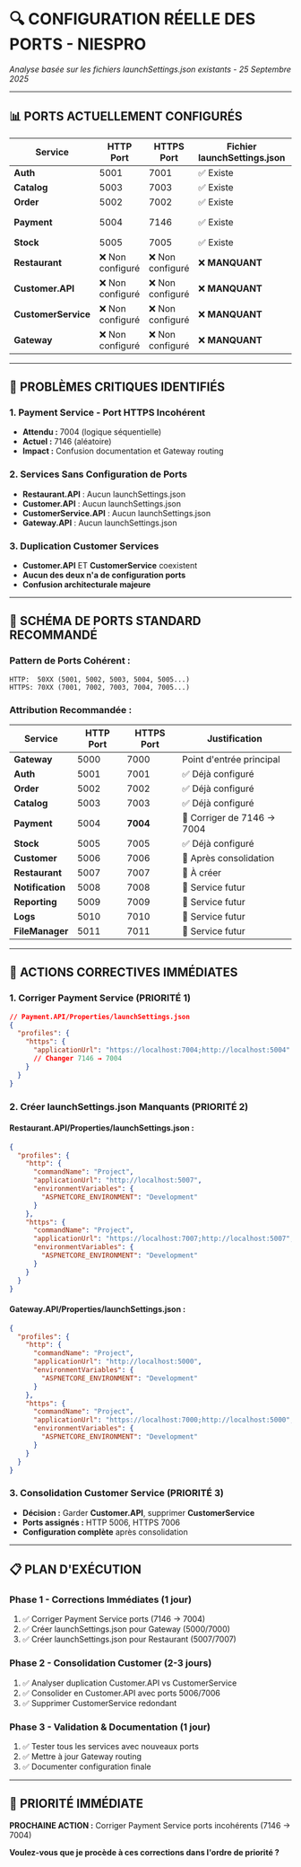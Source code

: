 # 🔍 CONFIGURATION RÉELLE DES PORTS - NIESPRO

*Analyse basée sur les fichiers launchSettings.json existants - 25 Septembre 2025*

---

## 📊 **PORTS ACTUELLEMENT CONFIGURÉS**

| Service | HTTP Port | HTTPS Port | Fichier launchSettings.json | Statut Config |
|---------|-----------|------------|------------------------------|---------------|
| **Auth** | 5001 | 7001 | ✅ Existe | ✅ Cohérent |
| **Catalog** | 5003 | 7003 | ✅ Existe | ✅ Cohérent |
| **Order** | 5002 | 7002 | ✅ Existe | ✅ Cohérent |
| **Payment** | 5004 | 7146 | ✅ Existe | 🚨 **INCOHÉRENT** |
| **Stock** | 5005 | 7005 | ✅ Existe | ✅ Cohérent |
| **Restaurant** | ❌ Non configuré | ❌ Non configuré | ❌ **MANQUANT** | 🚨 **CRITIQUE** |
| **Customer.API** | ❌ Non configuré | ❌ Non configuré | ❌ **MANQUANT** | 🚨 **CRITIQUE** |
| **CustomerService** | ❌ Non configuré | ❌ Non configuré | ❌ **MANQUANT** | 🚨 **CRITIQUE** |
| **Gateway** | ❌ Non configuré | ❌ Non configuré | ❌ **MANQUANT** | 🚨 **CRITIQUE** |

---

## 🚨 **PROBLÈMES CRITIQUES IDENTIFIÉS**

### 1. **Payment Service - Port HTTPS Incohérent**
- **Attendu :** 7004 (logique séquentielle)
- **Actuel :** 7146 (aléatoire)
- **Impact :** Confusion documentation et Gateway routing

### 2. **Services Sans Configuration de Ports**
- **Restaurant.API** : Aucun launchSettings.json
- **Customer.API** : Aucun launchSettings.json  
- **CustomerService.API** : Aucun launchSettings.json
- **Gateway.API** : Aucun launchSettings.json

### 3. **Duplication Customer Services**
- **Customer.API** ET **CustomerService** coexistent
- **Aucun des deux n'a de configuration ports**
- **Confusion architecturale majeure**

---

## 🎯 **SCHÉMA DE PORTS STANDARD RECOMMANDÉ**

### **Pattern de Ports Cohérent :**
```
HTTP:  50XX (5001, 5002, 5003, 5004, 5005...)
HTTPS: 70XX (7001, 7002, 7003, 7004, 7005...)
```

### **Attribution Recommandée :**

| Service | HTTP Port | HTTPS Port | Justification |
|---------|-----------|------------|---------------|
| **Gateway** | 5000 | 7000 | Point d'entrée principal |
| **Auth** | 5001 | 7001 | ✅ Déjà configuré |
| **Order** | 5002 | 7002 | ✅ Déjà configuré |
| **Catalog** | 5003 | 7003 | ✅ Déjà configuré |
| **Payment** | 5004 | **7004** | 🔧 Corriger de 7146 → 7004 |
| **Stock** | 5005 | 7005 | ✅ Déjà configuré |
| **Customer** | 5006 | 7006 | 📝 Après consolidation |
| **Restaurant** | 5007 | 7007 | 📝 À créer |
| **Notification** | 5008 | 7008 | 📝 Service futur |
| **Reporting** | 5009 | 7009 | 📝 Service futur |
| **Logs** | 5010 | 7010 | 📝 Service futur |
| **FileManager** | 5011 | 7011 | 📝 Service futur |

---

## 🔧 **ACTIONS CORRECTIVES IMMÉDIATES**

### **1. Corriger Payment Service (PRIORITÉ 1)**
```json
// Payment.API/Properties/launchSettings.json
{
  "profiles": {
    "https": {
      "applicationUrl": "https://localhost:7004;http://localhost:5004"
      // Changer 7146 → 7004
    }
  }
}
```

### **2. Créer launchSettings.json Manquants (PRIORITÉ 2)**

#### **Restaurant.API/Properties/launchSettings.json :**
```json
{
  "profiles": {
    "http": {
      "commandName": "Project",
      "applicationUrl": "http://localhost:5007",
      "environmentVariables": {
        "ASPNETCORE_ENVIRONMENT": "Development"
      }
    },
    "https": {
      "commandName": "Project", 
      "applicationUrl": "https://localhost:7007;http://localhost:5007",
      "environmentVariables": {
        "ASPNETCORE_ENVIRONMENT": "Development"
      }
    }
  }
}
```

#### **Gateway.API/Properties/launchSettings.json :**
```json
{
  "profiles": {
    "http": {
      "commandName": "Project",
      "applicationUrl": "http://localhost:5000",
      "environmentVariables": {
        "ASPNETCORE_ENVIRONMENT": "Development"
      }
    },
    "https": {
      "commandName": "Project",
      "applicationUrl": "https://localhost:7000;http://localhost:5000", 
      "environmentVariables": {
        "ASPNETCORE_ENVIRONMENT": "Development"
      }
    }
  }
}
```

### **3. Consolidation Customer Service (PRIORITÉ 3)**
- **Décision :** Garder **Customer.API**, supprimer **CustomerService**
- **Ports assignés :** HTTP 5006, HTTPS 7006
- **Configuration complète** après consolidation

---

## 📋 **PLAN D'EXÉCUTION**

### **Phase 1 - Corrections Immédiates (1 jour)**
1. ✅ Corriger Payment Service ports (7146 → 7004)
2. ✅ Créer launchSettings.json pour Gateway (5000/7000)
3. ✅ Créer launchSettings.json pour Restaurant (5007/7007)

### **Phase 2 - Consolidation Customer (2-3 jours)**
1. ✅ Analyser duplication Customer.API vs CustomerService
2. ✅ Consolider en Customer.API avec ports 5006/7006
3. ✅ Supprimer CustomerService redondant

### **Phase 3 - Validation & Documentation (1 jour)**
1. ✅ Tester tous les services avec nouveaux ports
2. ✅ Mettre à jour Gateway routing
3. ✅ Documenter configuration finale

---

## 🎯 **PRIORITÉ IMMÉDIATE**

**PROCHAINE ACTION :** Corriger Payment Service ports incohérents (7146 → 7004)

**Voulez-vous que je procède à ces corrections dans l'ordre de priorité ?**